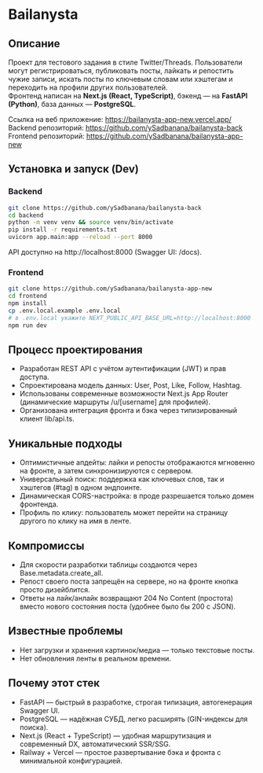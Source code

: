 # Bailanysta

## Описание
Проект для тестового задания в стиле Twitter/Threads. Пользователи могут регистрироваться, публиковать посты, лайкать и репостить чужие записи, искать посты по ключевым словам или хэштегам и переходить на профили других пользователей.  
Фронтенд написан на **Next.js (React, TypeScript)**, бэкенд — на **FastAPI (Python)**, база данных — **PostgreSQL**.

Ссылка на веб приложение: https://bailanysta-app-new.vercel.app/
Backend репозиторий: https://github.com/ySadbanana/bailanysta-back
Frontend репозиторий: https://github.com/ySadbanana/bailanysta-app-new

## Установка и запуск (Dev)
### Backend
```bash
git clone https://github.com/ySadbanana/bailanysta-back
cd backend
python -m venv venv && source venv/bin/activate
pip install -r requirements.txt
uvicorn app.main:app --reload --port 8000
```

API доступно на http://localhost:8000 (Swagger UI: /docs).

### Frontend
```bash
git clone https://github.com/ySadbanana/bailanysta-app-new
cd frontend
npm install
cp .env.local.example .env.local
# в .env.local укажите NEXT_PUBLIC_API_BASE_URL=http://localhost:8000
npm run dev
```

## Процесс проектирования

- Разработан REST API с учётом аутентификации (JWT) и прав доступа.
- Спроектирована модель данных: User, Post, Like, Follow, Hashtag.
- Использованы современные возможности Next.js App Router (динамические маршруты /u/[username] для профилей).
- Организована интеграция фронта и бэка через типизированный клиент lib/api.ts.

## Уникальные подходы

- Оптимистичные апдейты: лайки и репосты отображаются мгновенно на фронте, а затем синхронизируются с сервером.
- Универсальный поиск: поддержка как ключевых слов, так и хэштегов (#tag) в одном эндпоинте.
- Динамическая CORS-настройка: в проде разрешается только домен фронтенда.
- Профиль по клику: пользователь может перейти на страницу другого по клику на имя в ленте.

## Компромиссы

- Для скорости разработки таблицы создаются через Base.metadata.create_all.
- Репост своего поста запрещён на сервере, но на фронте кнопка просто дизейблится.
- Ответы на лайк/анлайк возвращают 204 No Content (простота) вместо нового состояния поста (удобнее было бы 200 с JSON).

## Известные проблемы

- Нет загрузки и хранения картинок/медиа — только текстовые посты.
- Нет обновления ленты в реальном времени.

## Почему этот стек

- FastAPI — быстрый в разработке, строгая типизация, автогенерация Swagger UI.
- PostgreSQL — надёжная СУБД, легко расширять (GIN-индексы для поиска).
- Next.js (React + TypeScript) — удобная маршрутизация и современный DX, автоматический SSR/SSG.
- Railway + Vercel — простое развертывание бэка и фронта с минимальной конфигурацией.